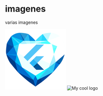 # imagenes
varias imagenes

<img src="/logoflutter.png" alt="My cool logo"/>

<img src="nava33/imagenes/logoflutter.png" alt="My cool logo"/>
